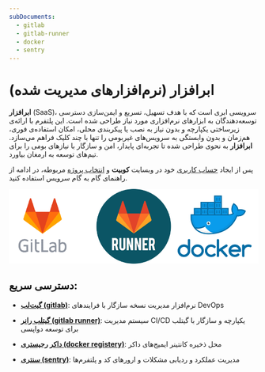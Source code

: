 ```yaml
---
subDocuments:
  - gitlab
  - gitlab-runner
  - docker
  - sentry
---
```


# ابرافزار (نرم‌افزارهای مدیریت شده)

**ابرافزار** (SaaS)، سرویسی ابری است که با هدف تسهیل، تسریع و ایمن‌سازی دسترسی توسعه‌دهندگان به ابزارهای نرم‌افزاری مورد نیاز طراحی شده است. این پلتفرم با ارائه‌ی زیرساختی یکپارچه و بدون نیاز به نصب یا پیکربندی محلی، امکان استفاده‌ی فوری، هم‌زمان و بدون وابستگی به سرویس‌های غیربومی را تنها با چند کلیک فراهم می‌سازد. **ابرافزار** به نحوی طراحی شده تا تجربه‌ای پایدار، امن و سازگار با نیازهای بومی را برای تیم‌های توسعه به ارمغان بیاورد.

پس از ایجاد [حساب کاربری](../account) خود در وبسایت **کوبیت** و [انتخاب پروژه](../organization) مربوطه، در ادامه از راهنمای گام به گام سرویس استفاده کنید.

![Service Intro: saas intro](img/saas-intro.png)

## دسترسی سریع:

- **[گیت‌لب (gitlab)](gitlab)**: نرم‌افزار مدیریت نسخه سازگار با فرایندهای DevOps

- **[گیتلب رانر (gitlab runner)](gitlab-runner)**: سیستم مدیریت CI/CD یکپارچه و سازگار با گیتلب برای توسعه دواپسی

- **[داکر رجیستری (docker registery)](docker)**: محل ذخیره کانتینر ایمیج‌های داکر

- **[سنتری (sentry)](sentry)**: مدیریت عملکرد و ردیابی مشکلات و ارورهای کد و پلتفرم‌ها
